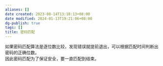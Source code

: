 ```yaml
---
aliases: []
date created: 2023-08-14T13:18:13+08:00
date modified: 2024-01-13T19:21:06+08:00
dg-publish: true
tags: []
title: 密码匹配
---
```


如果密码匹配算法是逐位数比较，发现错误就提前退出，可以根据匹配时间判断出密码的正确位数。  
因此密码匹配为了保证安全，要一直匹配到结束。